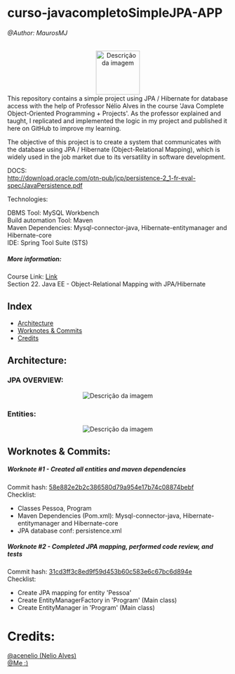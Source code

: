 # curso-javacompletoSimpleJPA-APP


###### @Author: MaurosMJ
<div style="text-align:center;">
    <img src="https://hibernate.org/images/hibernate-logo.svg" alt="Descrição da imagem" width="100" height="100">
</div>
This repository contains a simple project using JPA / Hibernate for database access with the help of Professor Nélio Alves in the course 'Java Complete Object-Oriented Programming + Projects'. As the professor explained and taught, I replicated and implemented the logic in my project and published it here on GitHub to improve my learning.  

The objective of this project is to create a system that communicates with the database using JPA / Hibernate (Object-Relational Mapping), which is widely used in the job market due to its versatility in software development.

DOCS:  
http://download.oracle.com/otn-pub/jcp/persistence-2_1-fr-eval-spec/JavaPersistence.pdf

Technologies:

DBMS Tool: MySQL Workbench  
Build automation Tool: Maven  
Maven Dependencies: Mysql-connector-java, Hibernate-entitymanager and Hibernate-core  
IDE: Spring Tool Suite (STS)

##### More information:
Course Link: [Link](https://www.udemy.com/course/java-curso-completo)  
Section 22. Java EE - Object-Relational Mapping with JPA/Hibernate

## Index

- [Architecture](#architecture-1)
- [Worknotes & Commits](#Worknotes&Commits)
- [Credits](#Credits)

## Architecture:

### JPA OVERVIEW:

<div style="text-align:center;">
    <img src="https://imgur.com/S0jtibK.png" alt="Descrição da imagem">
</div>

### Entities:  

<div style="text-align:center;">
    <img src="https://imgur.com/zPV7wm7.png" alt="Descrição da imagem">
</div>

## Worknotes & Commits:

##### Worknote #1 - Created all entities and maven dependencies
Commit hash: [58e882e2b2c386580d79a954e17b74c08874bebf](https://github.com/MaurosMJ/curso-javacompletoSimpleJPA-APP/commit/58e882e2b2c386580d79a954e17b74c08874bebf)  
Checklist:
* Classes Pessoa, Program 
* Maven Dependencies (Pom.xml): Mysql-connector-java, Hibernate-entitymanager and Hibernate-core  
* JPA database conf: persistence.xml

##### Worknote #2 - Completed JPA mapping, performed code review, and tests
Commit hash: [31cd3ff3c8ed9f59d453b60c583e6c67bc6d894e](https://github.com/MaurosMJ/curso-javacompletoSimpleJPA-APP/commit/31cd3ff3c8ed9f59d453b60c583e6c67bc6d894e)  
Checklist:
* Create JPA mapping for entity 'Pessoa'
* Create EntityManagerFactory in 'Program' (Main class)
* Create EntityManager in 'Program' (Main class)

# Credits:
[@acenelio (Nelio Alves)](https://github.com/acenelio)  
[@Me :)](https://github.com/MaurosMJ)
